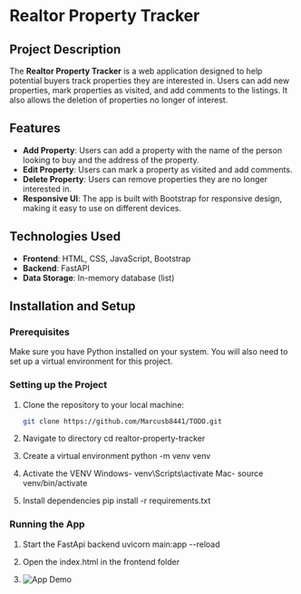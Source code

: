 # Realtor Property Tracker

## Project Description
The **Realtor Property Tracker** is a web application designed to help potential buyers track properties they are interested in. Users can add new properties, mark properties as visited, and add comments to the listings. It also allows the deletion of properties no longer of interest.

## Features
- **Add Property**: Users can add a property with the name of the person looking to buy and the address of the property.
- **Edit Property**: Users can mark a property as visited and add comments.
- **Delete Property**: Users can remove properties they are no longer interested in.
- **Responsive UI**: The app is built with Bootstrap for responsive design, making it easy to use on different devices.

## Technologies Used
- **Frontend**: HTML, CSS, JavaScript, Bootstrap
- **Backend**: FastAPI
- **Data Storage**: In-memory database (list)

## Installation and Setup

### Prerequisites
Make sure you have Python installed on your system. You will also need to set up a virtual environment for this project.

### Setting up the Project
1. Clone the repository to your local machine:
   ```bash
   git clone https://github.com/Marcusb8441/TODO.git

2. Navigate to directory
    cd realtor-property-tracker

3. Create a virtual environment 
    python -m venv venv

4. Activate the VENV
    Windows- venv\Scripts\activate
    Mac- source venv/bin/activate

5. Install dependencies 
    pip install -r requirements.txt

### Running the App
1. Start the FastApi backend
     uvicorn main:app --reload

2. Open the index.html in the frontend folder

3. ![App Demo](./images/demo.gif)





